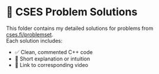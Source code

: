 # 🧠 CSES Problem Solutions

This folder contains my detailed solutions for problems from [cses.fi/problemset](https://cses.fi/problemset/).  
Each solution includes:
- ✅ Clean, commented C++ code
- 📘 Short explanation or intuition
- 🔄 Link to corresponding video
